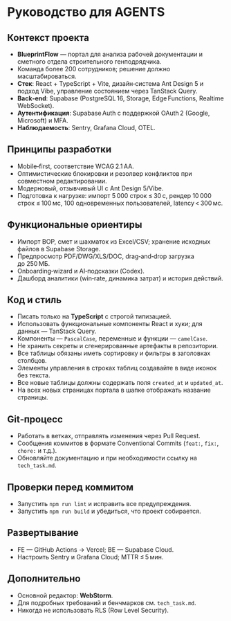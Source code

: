 # Руководство для AGENTS

## Контекст проекта
- **BlueprintFlow** — портал для анализа рабочей документации и сметного отдела строительного генподрядчика.
- Команда более 200 сотрудников; решение должно масштабироваться.
- **Стек**: React + TypeScript + Vite, дизайн‑система Ant Design 5 и подход Vibe, управление состоянием через TanStack Query.
- **Back‑end**: Supabase (PostgreSQL 16, Storage, Edge Functions, Realtime WebSocket).
- **Аутентификация**: Supabase Auth c поддержкой OAuth 2 (Google, Microsoft) и MFA.
- **Наблюдаемость**: Sentry, Grafana Cloud, OTEL.

## Принципы разработки
- Mobile‑first, соответствие WCAG 2.1 AA.
- Оптимистические блокировки и резолвер конфликтов при совместном редактировании.
- Модерновый, отзывчивый UI с Ant Design 5/Vibe.
- Подготовка к нагрузке: импорт 5 000 строк ≤ 30 с, рендер 10 000 строк ≤ 100 мс, 100 одновременных пользователей, latency < 300 мс.

## Функциональные ориентиры
- Импорт ВОР, смет и шахматок из Excel/CSV; хранение исходных файлов в Supabase Storage.
- Предпросмотр PDF/DWG/XLS/DOC, drag‑and‑drop загрузка до 250 МБ.
- Onboarding‑wizard и AI‑подсказки (Codex).
- Дашборд аналитики (win‑rate, динамика затрат) и история действий.

## Код и стиль
- Писать только на **TypeScript** с строгой типизацией.
- Использовать функциональные компоненты React и хуки; для данных — TanStack Query.
- Компоненты — `PascalCase`, переменные и функции — `camelCase`.
- Не хранить секреты и сгенерированные артефакты в репозитории.
- Все таблицы обязаны иметь сортировку и фильтры в заголовках столбцов.
- Элементы управления в строках таблиц создавайте в виде иконок без текста.
- Все новые таблицы должны содержать поля `created_at` и `updated_at`.
- На всех новых страницах портала в шапке отображать название страницы.

## Git‑процесс
- Работать в ветках, отправлять изменения через Pull Request.
- Сообщения коммитов в формате Conventional Commits (`feat:`, `fix:`, `chore:` и т.д.).
- Обновляйте документацию и при необходимости ссылку на `tech_task.md`.

## Проверки перед коммитом
- Запустить `npm run lint` и исправить все предупреждения.
- Запустить `npm run build` и убедиться, что проект собирается.

## Развертывание
- FE — GitHub Actions → Vercel; BE — Supabase Cloud.
- Настроить Sentry и Grafana Cloud; MTTR ≤ 5 мин.

## Дополнительно
- Основной редактор: **WebStorm**.
- Для подробных требований и бенчмарков см. `tech_task.md`.
- Никогда не использовать RLS (Row Level Security).
